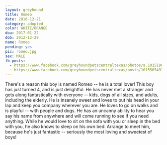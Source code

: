 ```yaml
---
layout: greyhound
title: Romeo
date: 2016-12-21
category: adopted
color: WHITE/ORANGE
doa: 2017-01-22
dob: 2012-12-29
name: Romeo
pending: yes
pic: romeo.jpg
sex: MALE
fb-posts:
  - https://www.facebook.com/greyhoundpetscentraltexas/photos/a.10151908214063572.1073741835.100961113571/10155629104488572/?type=3
  - https://www.facebook.com/greyhoundpetscentraltexas/posts/10155654971448572
---
```


There's a reason this boy is named Romeo -- he is a total lover!  This boy has just turned 4, and is just delightful.  He has never met a stranger and gets along fantastically with everyone -- kids, dogs of all sizes, and adults, including the elderly.  He is insanely sweet and loves to put his head in your lap and keep you company wherever you are.  He loves to go on walks and is playful -- with people and dogs.  He has an uncanny ability to hear you say his name from anywhere and will come running to see if you need anything.  While he would love to sit on the sofa with you or sleep in the bed with you, he also knows to sleep on his own bed.  Arrange to meet him, because he's just fantastic -- seriously the most loving and sweetest of boys!
